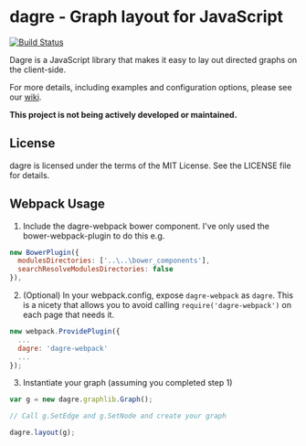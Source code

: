# dagre - Graph layout for JavaScript

[![Build Status](https://secure.travis-ci.org/cpettitt/dagre.png?branch=master)](http://travis-ci.org/cpettitt/dagre)

Dagre is a JavaScript library that makes it easy to lay out directed graphs on
the client-side.

For more details, including examples and configuration options, please see our
[wiki](https://github.com/cpettitt/dagre/wiki).

**This project is not being actively developed or maintained.**

## License

dagre is licensed under the terms of the MIT License. See the LICENSE file
for details.

## Webpack Usage

1. Include the dagre-webpack bower component. I've only used the bower-webpack-plugin to do this e.g.

```js
new BowerPlugin({
  modulesDirectories: ['..\..\bower_components'],
  searchResolveModulesDirectories: false
}),
```
  
2. (Optional) In your webpack.config, expose `dagre-webpack` as `dagre`. This is a nicety that allows you to avoid calling `require('dagre-webpack')` on each page that needs it.

```js
new webpack.ProvidePlugin({
  ...
  dagre: 'dagre-webpack'
  ...
});
```
    
3. Instantiate your graph (assuming you completed step 1)

```js
var g = new dagre.graphlib.Graph();

// Call g.SetEdge and g.SetNode and create your graph

dagre.layout(g);
```     
